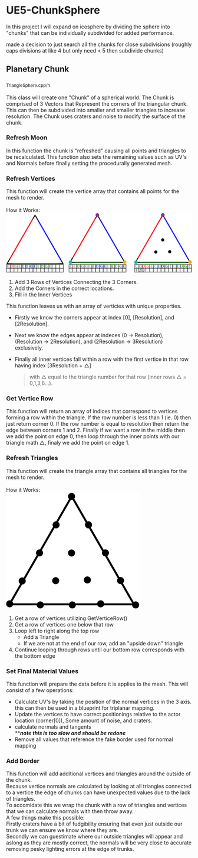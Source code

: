 # UE5-ChunkSphere
In this project I will expand on icosphere by dividing the sphere into "chunks" that can be individually subdivided for added performance.


made a decision to just search all the chunks for close subdivisions (roughly caps divisions at like 4 but only need < 5 then subdivide chunks)

## Planetary Chunk
<sub> TriangleSphere.cpp/h </sub><br><br>
This class will create one "Chunk" of a spherical world. The Chunk is comprised of 3 Vectors that Represent the corners of the triangular chunk. This can then be subdivided into smaller and smaller triangles to increase resolution. The Chunk uses craters and noise to modify the surface of the chunk. 


### Refresh Moon
In this function the chunk is "refreshed" causing all points and triangles to be recalculated. This function also sets the remaining values such as UV's and Normals before finally setting the procedurally generated mesh.

### Refresh Vertices
This function will create the vertice array that contains all points for the mesh to render.
<br><br>
How it Works:
![How the Sausage is Made](https://github.com/gilchristb78/UE5-ChunkSphere/blob/main/MoonCapture/TrianglesAndArrays.png)
1. Add 3 Rows of Vertices Connecting the 3 Corners.
2. Add the Corners in the correct locations.
3. Fill in the Inner Vertices

This function leaves us with an array of verticies with unique properties.<br> 
- Firstly we know the corners appear at index [0], [Resolution], and [2Resolution].<br>
- Next we know the edges appear at indeces (0 -> Resolution), (Resolution -> 2Resolution), and (2Resolution -> 3Resolution) exclusively.<br>
- Finally all inner vertices fall within a row with the first vertice in that row having index [3Resolution + △]

     > with △ equal to the triangle number for that row (inner rows △ = 0,1,3,6...).

### Get Vertice Row
This function will return an array of indices that correspond to vertices forming a row within the triangle. If the row number is less than 1 (ie. 0) then just return corner 0. If the row number is equal to resolution then return the edge between corners 1 and 2. Finally if we want a row in the middle then we add the point on edge 0, then loop through the inner points with our triangle math △, finaly we add the point on edge 1.

### Refresh Triangles
This function will create the triangle array that contains all triangles for the mesh to render. 
<br><br>
How it Works: <br>
![Triangle animation](https://github.com/gilchristb78/UE5-ChunkSphere/blob/main/MoonCapture/TrianglesLoop.gif)

1. Get a row of vertices utilizing GetVerticeRow()
2. Get a row of vertices one below that row
3. Loop left to right along the top row
     -  Add a Triangle
     -  If we are not at the end of our row, add an "upside down" triangle
4. Continue looping through rows until our bottom row corresponds with the bottom edge

### Set Final Material Values

This function will prepare the data before it is applies to the mesh. This will consist of a few operations:
- Calculate UV's by taking the position of the normal vertices in the 3 axis. this can then be used in a blueprint for triplanar mapping.
- Update the vertices to have correct positionings relative to the actor location (corner[0]), Some amount of noise, and craters.
- calculate normals and tangents <br>*****note this is too slow and should be redone***
- Remove all values that reference the fake border used for normal mapping

### Add Border
This function will add additional vertices and triangles around the outside of the chunk. <br>
Because vertice normals are calculated by looking at all triangles connected to a vertice the edge of chunks can have unexpected values due to the lack of triangles. <br>
To accomidate this we wrap the chunk with a row of triangles and vertices that we can calculate normals with then throw away. <br>
A few things make this possible: <br> 
Firstly craters have a bit of fudgibility ensuring that even just outside our trunk we can ensure we know where they are.<br>
Secondly we can guestimate where our outside triangles will appear and aslong as they are mostly correct, the normals will be very close to accurate removing pesky lighting errors at the edge of trunks.

